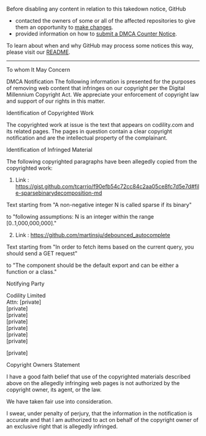 Before disabling any content in relation to this takedown notice, GitHub
- contacted the owners of some or all of the affected repositories to give them an opportunity to [make changes](https://docs.github.com/en/github/site-policy/dmca-takedown-policy#a-how-does-this-actually-work).
- provided information on how to [submit a DMCA Counter Notice](https://docs.github.com/en/articles/guide-to-submitting-a-dmca-counter-notice).

To learn about when and why GitHub may process some notices this way, please visit our [README](https://github.com/github/dmca/blob/master/README.md#anatomy-of-a-takedown-notice).

---

To whom It May Concern

DMCA Notification
The following information is presented for the purposes of removing web content that infringes on our copyright per the Digital Millennium Copyright Act. We appreciate your enforcement of copyright law and support of our rights in this matter.

Identification of Copyrighted Work

The copyrighted work at issue is the text that appears on codility.com and its related pages. The pages in question contain a clear copyright notification and are the intellectual property of the complainant.

Identification of Infringed Material

The following copyrighted paragraphs have been allegedly copied from the copyrighted work:

1) Link :
https://gist.github.com/tcarrio/f90efb54c72cc84c2aa05ce8fc7d5e7d#file-sparsebinarydecomposition-md

Text starting from
"A non-negative integer N is called sparse if its binary"

to
"following assumptions: N is an integer within the range [0..1,000,000,000]."

2) Link :
https://github.com/martinsju/debounced_autocomplete

Text starting from
"In order to fetch items based on the current query, you should send a GET request"

to
"The component should be the default export and can be either a function or a class."

Notifying Party

Codility Limited  
Attn: [private]  
[private]  
[private]  
[private]  
[private]  
[private]  
[private]  

[private]  

Copyright Owners Statement

I have a good faith belief that use of the copyrighted materials described above on the allegedly infringing web pages is not authorized by the copyright owner, its agent, or the law.

We have taken fair use into consideration.

I swear, under penalty of perjury, that the information in the notification is accurate and that I am authorized to act on behalf of the copyright owner of an exclusive right that is allegedly infringed.
